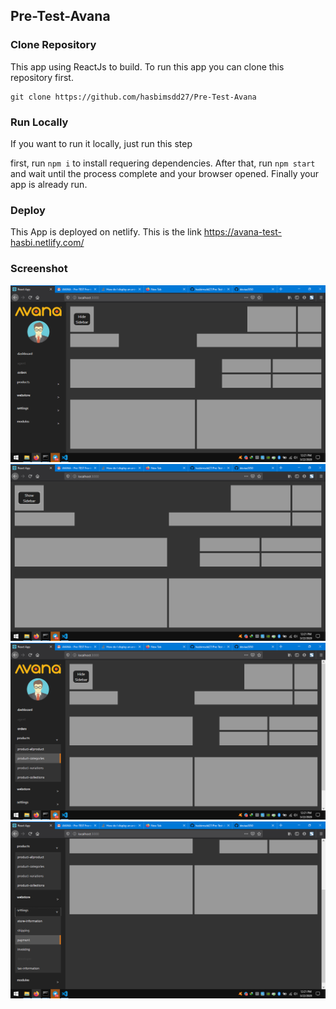## Pre-Test-Avana

### Clone Repository

This app using ReactJs to build. To run this app you can clone this repository first.

```
git clone https://github.com/hasbimsdd27/Pre-Test-Avana
```

### Run Locally

If you want to run it locally, just run this step

first, run `npm i` to install requering dependencies. After that, run `npm start` and wait until the process complete and your browser opened. Finally your app is already run.

### Deploy

This App is deployed on netlify. This is the link https://avana-test-hasbi.netlify.com/

### Screenshot

<img src="screenshot/Screenshot (13).png" />

<img src="screenshot/Screenshot (14).png" />

<img src="screenshot/Screenshot (15).png" />

<img src="screenshot/Screenshot (16).png" />
